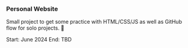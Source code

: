 ### Personal Website

Small project to get some practice with HTML/CSS/JS as well as GitHub flow for solo projects. :hatching_chick:

Start: June 2024
End: TBD
